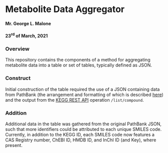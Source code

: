 # Metabolite Data Aggregator
#### Mr. George L. Malone
#### 23<sup>rd</sup> of March, 2021


### Overview

This repository contains the components of a method for aggregating metabolite
data into a table or set of tables, typically defined as JSON.


### Construct

Initial construction of the table required the use of a JSON containing data
from PathBank (the arrangement and formatting of which is described [here][1])
and the output from the [KEGG REST API][2] operation `/list/compound`.


### Addition

Additional data in the table was gathered from the original PathBank JSON, such
that more identifiers could be attributed to each unique SMILES code.
Currently, in addition to the KEGG ID, each SMILES code now features a CAS
Registry number, ChEBI ID, HMDB ID, and InChI ID (and Key), where present.


[1]: https://github.com/glm729/cheminfo_general/tree/master/convertPathbankCsv
[2]: https://www.kegg.jp/kegg/rest/keggapi.html
